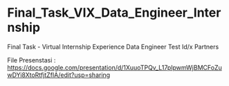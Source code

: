 # Final_Task_VIX_Data_Engineer_Internship
Final Task - Virtual Internship Experience Data Engineer Test Id/x Partners

File Presenstasi : https://docs.google.com/presentation/d/1XuuoTPQv_L17pIpwmWjBMCFoZuwDYi8XtoRtfjtZflA/edit?usp=sharing
